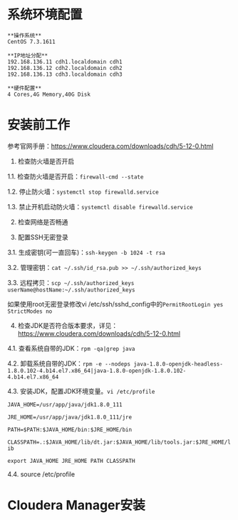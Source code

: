 # 系统环境配置 #

```
**操作系统**
CentOS 7.3.1611

**IP地址分配** 
192.168.136.11 cdh1.localdomain cdh1
192.168.136.12 cdh2.localdomain cdh2
192.168.136.13 cdh3.localdomain cdh3

**硬件配置** 
4 Cores,4G Memory,40G Disk 
```

# 安装前工作 #

参考官网手册：https://www.cloudera.com/downloads/cdh/5-12-0.html

1. 检查防火墙是否开启

1.1. 检查防火墙是否开启：`firewall-cmd --state`

1.2. 停止防火墙：`systemctl stop firewalld.service` 

1.3. 禁止开机启动防火墙：`systemctl disable firewalld.service` 

2. 检查网络是否畅通

3. 配置SSH无密登录

3.1. 生成密钥(可一直回车)：`ssh-keygen -b 1024 -t rsa`

3.2. 管理密钥：`cat ~/.ssh/id_rsa.pub >> ~/.ssh/authorized_keys`

3.3. 远程拷贝：`scp ~/.ssh/authorized_keys userName@hostName:~/.ssh/authorized_keys`

如果使用root无密登录修改vi /etc/ssh/sshd_config中的`PermitRootLogin yes` `StrictModes no`

4. 检查JDK是否符合版本要求，详见：https://www.cloudera.com/downloads/cdh/5-12-0.html

4.1. 查看系统自带的JDK：`rpm -qa|grep java`

4.2. 卸载系统自带的JDK：`rpm -e --nodeps java-1.8.0-openjdk-headless-1.8.0.102-4.b14.el7.x86_64|java-1.8.0-openjdk-1.8.0.102-4.b14.el7.x86_64`

4.3. 安装JDK，配置JDK环境变量。`vi /etc/profile`

`JAVA_HOME=/usr/app/java/jdk1.8.0_111`

`JRE_HOME=/usr/app/java/jdk1.8.0_111/jre`

`PATH=$PATH:$JAVA_HOME/bin:$JRE_HOME/bin`

`CLASSPATH=.:$JAVA_HOME/lib/dt.jar:$JAVA_HOME/lib/tools.jar:$JRE_HOME/lib`

`export JAVA_HOME JRE_HOME PATH CLASSPATH`

4.4. source /etc/profile

# Cloudera Manager安装 #
